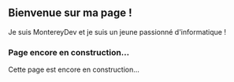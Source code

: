 ## Bienvenue sur ma page !

Je suis MontereyDev et je suis un jeune passionné d'informatique !

### Page encore en construction…

Cette page est encore en construction…
